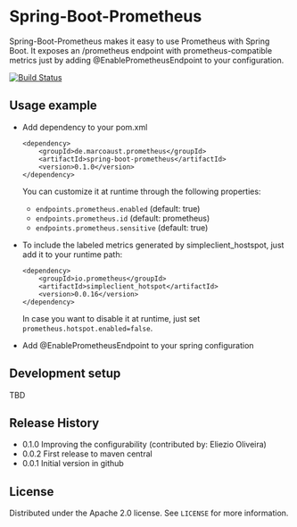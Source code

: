 # Spring-Boot-Prometheus
Spring-Boot-Prometheus makes it easy to use Prometheus with Spring Boot. It exposes an /prometheus endpoint with prometheus-compatible metrics just by adding @EnablePrometheusEndpoint to your configuration.

[![Build Status](https://travis-ci.org/maust/prometheus-spring-boot.svg?branch=master)](https://travis-ci.org/maust/prometheus-spring-boot)

## Usage example

* Add dependency to your pom.xml
    ```
    <dependency>
        <groupId>de.marcoaust.prometheus</groupId>
        <artifactId>spring-boot-prometheus</artifactId>
        <version>0.1.0</version>
    </dependency>
    ```
    You can customize it at runtime through the following properties:
    - ``endpoints.prometheus.enabled`` (default: true)
    - ``endpoints.prometheus.id`` (default: prometheus)
    - ``endpoints.prometheus.sensitive`` (default: true)


* To include the labeled metrics generated by simpleclient_hostspot, just add it to your runtime path:
    ```
    <dependency>
        <groupId>io.prometheus</groupId>
        <artifactId>simpleclient_hotspot</artifactId>
        <version>0.0.16</version>
    </dependency>
    ```
    In case you want to disable it at runtime, just set ``prometheus.hotspot.enabled=false``.

* Add @EnablePrometheusEndpoint to your spring configuration

## Development setup

TBD

## Release History

* 0.1.0 Improving the configurability (contributed by: Eliezio Oliveira)
* 0.0.2 First release to maven central
* 0.0.1 Initial version in github

## License

Distributed under the Apache 2.0 license. See ``LICENSE`` for more information.
